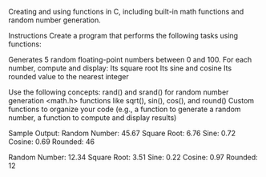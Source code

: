 Creating and using functions in C, including built-in math functions and random number generation.

Instructions
Create a program that performs the following tasks using functions:

Generates 5 random floating-point numbers between 0 and 100.
For each number, compute and display:
Its square root
Its sine and cosine
Its rounded value to the nearest integer

Use the following concepts:
rand() and srand() for random number generation
<math.h> functions like sqrt(), sin(), cos(), and round()
Custom functions to organize your code (e.g., a function to generate a random number, a function to compute and display results)

Sample Output:
Random Number: 45.67
Square Root: 6.76
Sine: 0.72
Cosine: 0.69
Rounded: 46

Random Number: 12.34
Square Root: 3.51
Sine: 0.22
Cosine: 0.97
Rounded: 12
